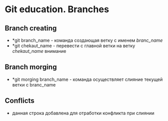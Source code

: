 # Git education. Branches

## Branch creating

* *git branch_name - команда создающая ветку с именем *branc_name*
* *git chekaut_name - перевести с главной ветки на ветку *chekaut_name* внимание

## Branch morging
* *git morging branch_name - команда осуществляет слияние текущей ветки с branc_name

## Conflicts


* данная строка добавлена для отработки конфликта при слиянии 